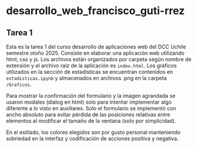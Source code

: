 # desarrollo_web_francisco_guti-rrez

## Tarea 1
Esta es la tarea 1 del curso desarrollo de aplicaciones web del DCC Uchile semestre otoño 2025. 
Consiste en elaborar una aplicación web utilizando html, css y js. Los archivos están organizados por carpeta según nombre de extensión y el archivo raíz de la aplicación es `index.html`.
Los gráficos utilizados en la sección de estadísticas se encuentran contenidos en `estadisticas.ipynb` y almacenados en archivos .png en la carpeta `/Graficos`.

Para mostrar la confirmación del formulario y la imagen agrandada se usaron modales (dialog en html) solo para intentar implementar algo diferente a lo visto en auxiliares. 
Solo el formulario se implementó con ancho absoluto para evitar pérdida de las posiciones relativas entre elementos al modificar el tamaño de la ventana (solo por simplicidad).

En el estilado, los colores elegidos son por gusto personal manteniendo sobriedad en la interfaz y codificación de acciones positiva y negativa.